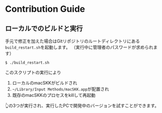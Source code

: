 # Contribution Guide

## ローカルでのビルドと実行

手元で修正を加えた場合はGitリポジトリのルートディレクトリにある`build_restart.sh`を起動します。
（実行中に管理者のパスワードが求められます）

```console
$ ./build_restart.sh
```

このスクリプトの実行により

1. ローカルのmacSKKがビルドされ
2. `~/Library/Input Methods/macSKK.app`が配置され
3. 既存のmacSKKのプロセスをkillして再起動

👆の3つが実行され、実行したPCで開発中のバージョンを試すことができます。
